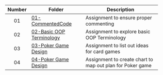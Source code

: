 
| Number | Folder                                                                                                      | Description                                 |
| :----: | ----------------------------------------------------------------------------------------------------------- | ------------------------------------------- |
|   01   | [01-CommentedCode](https://github.com/kmcx31/2143-OOP-McNeil/tree/master/Assignments/02-CommentedCode)      | Assignment to ensure proper commenting      |
|   02   | [02-Basic OOP Terminology](https://github.com/kmcx31/2143-OOP-McNeil/blob/master/Assignments/H01/README.md) | Assignment to explore basic OOP Terminology |
|   03   | [03-Poker Game Design](https://github.com/kmcx31/2143-OOP-McNeil/blob/master/Assignments/H02/README.md)     | Assignment to list out ideas for card games |
|   04   | [04-Poker Game Design](https://github.com/kmcx31/2143-OOP-McNeil/blob/master/Assignments/H04/README.md)         | Assignment to create chart to map out plan for Poker game     |